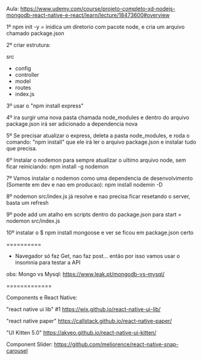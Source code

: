 Aula: https://www.udemy.com/course/projeto-completo-xd-nodejs-mongodb-react-native-e-react/learn/lecture/18473600#overview

1º npm init -y = inidica um diretorio com pacote node, e cria um arquivo chamado package.json

2º criar estrutura:

src

- config <br>
- controller <br>
- model <br>
- routes <br>
- index.js <br>

3º usar o "npm install express"

4º ira surgir uma nova pasta chamada node_modules e dentro do arquivo package.json irá ser adicionado a dependencia nova

5º Se precisar atualizar o express, deleta a pasta node_modules, e roda o comando: "npm install" que ele irá ler o arquivo package.json e instalar tudo que precisa.

6º Instalar o nodemon para sempre atualizar o ultimo arquivo node, sem ficar reiniciando: npm install -g nodemon

7º Vamos instalar o nodemon como uma dependencia de desenvolvimento (Somente em dev e nao em producao): npm install nodemin -D

8º nodemon src/index.js já resolve e nao precisa ficar resetando o server, basta um refresh

9º pode add um atalho em scripts dentro do package.json para start = nodemon src/index.js

10º instalar o $ npm install mongoose e ver se ficou em package.json certo

==========

- Navegador só faz Get, nao faz post... então por isso vamos usar o insomnia para testar a API

obs: Mongo vs Mysql: https://www.leak.pt/mongodb-vs-mysql/

=============

Components e React Native:

"react native ui lib" #1
https://wix.github.io/react-native-ui-lib/

"react native paper"
https://callstack.github.io/react-native-paper/

"UI Kitten 5.0"
https://akveo.github.io/react-native-ui-kitten/

Component Slider:
https://github.com/meliorence/react-native-snap-carousel
